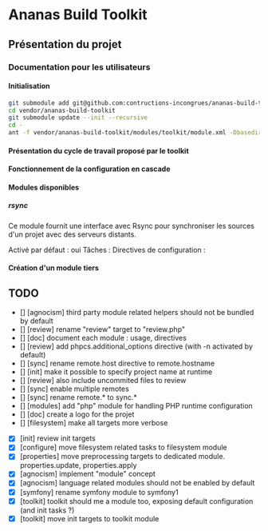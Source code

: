 # Ananas Build Toolkit

## Présentation du projet

### Documentation pour les utilisateurs

#### Initialisation

```bash
git submodule add git@github.com:contructions-incongrues/ananas-build-toolkit.git vendor/ananas-build-toolkit
cd vendor/ananas-build-toolkit
git submodule update --init --recursive
cd -
ant -f vendor/ananas-build-toolkit/modules/toolkit/module.xml -Dbasedir=. -Dprofile=$USER toolkit.init
```

#### Présentation du cycle de travail proposé par le toolkit

#### Fonctionnement de la configuration en cascade

#### Modules disponibles

##### rsync
Ce module fournit une interface avec Rsync pour synchroniser les sources d'un projet avec des serveurs distants.

Activé par défaut : oui
Tâches : 
Directives de configuration : 

#### Création d'un module tiers

## TODO

* [] [agnocism] third party module related helpers should not be bundled by default
* [] [review] rename "review" target to "review.php"
* [] [doc] document each module : usage, directives
* [] [review] add phpcs.additional_options directive (with -n activated by default)
* [] [sync] rename remote.host directive to remote.hostname
* [] [init] make it possible to specify project name at runtime
* [] [review] also include uncommited files to review
* [] [sync] enable multiple remotes
* [] [sync] rename remote.* to sync.*
* [] [modules] add "php" module for handling PHP runtime configuration
* [] [doc] create a logo for the projet
* [] [filesystem] make all targets more verbose
* [x] [init] review init targets
* [x] [configure] move filesystem related tasks to filesystem module
* [x] [properties] move preprocessing targets to dedicated module. properties.update, properties.apply
* [x] [agnocism] implement "module" concept
* [x] [agnocism] language related modules should not be enabled by default
* [x] [symfony] rename symfony module to symfony1
* [x] [toolkit] toolkit should me a module too, exposing default configuration (and init tasks ?)
* [x] [toolkit] move init targets to toolkit module
